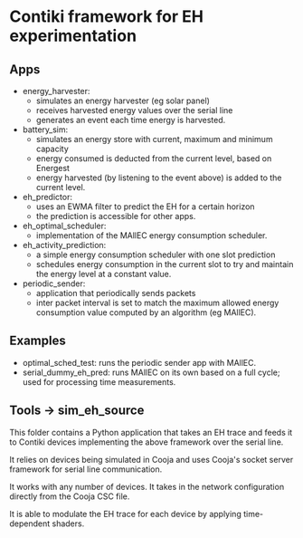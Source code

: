 # Contiki framework for EH experimentation

## Apps
* energy\_harvester:
  * simulates an energy harvester (eg solar panel)
  * receives harvested energy values over the serial line
  * generates an event each time energy is harvested.
* battery\_sim:
  * simulates an energy store with current, maximum and minimum capacity
  * energy consumed is deducted from the current level, based on Energest
  * energy harvested (by listening to the event above) is added to the current level.
* eh\_predictor:
  * uses an EWMA filter to predict the EH for a certain horizon
  * the prediction is accessible for other apps.
* eh\_optimal\_scheduler:
  * implementation of the MAllEC energy consumption scheduler.
* eh\_activity\_prediction:
  * a simple energy consumption scheduler with one slot prediction
  * schedules energy consumption in the current slot to try and maintain the energy
  level at a constant value.
* periodic\_sender:
  * application that periodically sends packets
  * inter packet interval is set to match the maximum allowed energy consumption value
  computed by an algorithm (eg MAllEC).


## Examples
* optimal\_sched\_test: runs the periodic sender app with MAllEC.
* serial\_dummy\_eh\_pred: runs MAllEC on its own based on a full cycle; used for processing time measurements.


## Tools -> sim\_eh\_source

This folder contains a Python application that takes an EH trace and feeds it to Contiki devices implementing the above framework over the serial line.

It relies on devices being simulated in Cooja and uses Cooja's socket server framework for serial line communication.

It works with any number of devices. It takes in the network configuration directly from the Cooja CSC file.

It is able to modulate the EH trace for each device by applying time-dependent shaders.
